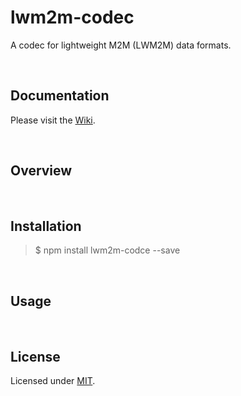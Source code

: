 # lwm2m-codec
A codec for lightweight M2M (LWM2M) data formats.

<br />

## Documentation  

Please visit the [Wiki](https://github.com/PeterEB/lwm2m-codec/wiki).

<br />

## Overview



<br />

## Installation

> $ npm install lwm2m-codce --save  

<br />

## Usage



<br />

## License

Licensed under [MIT](https://github.com/PeterEB/lwm2m-codec/blob/master/LICENSE).